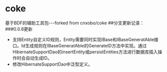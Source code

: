 # coke
基于BDF的辅助工具包---forked from cnxobo/coke
##分支更新记录：
###0.0.8更新
* 支持Entity自定义ID规则，Entity需要同时实现IBase和IBaseGeneratAble接口。Id生成规则在IBaseGeneratAble的GenerateID方法中实现。通过HibernateSupportDao的insertEntity或persistEntities方法进行数据库插入操作时会自动生成ID。
* 修改HibernateSupportDao中泛型定义。
